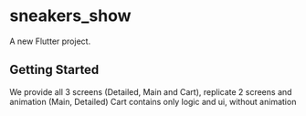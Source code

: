 # sneakers_show

A new Flutter project.

## Getting Started

We provide all 3 screens (Detailed, Main and Cart), replicate 2 screens and animation (Main, Detailed)
Cart contains only logic and ui, without animation